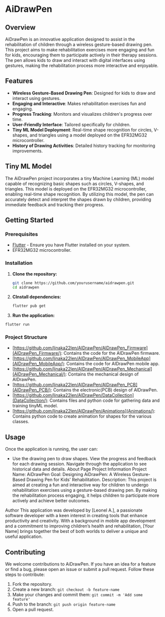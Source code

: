 # AiDrawPen

## Overview

AiDrawPen is an innovative application designed to assist in the rehabilitation of children through a wireless gesture-based drawing pen. This project aims to make rehabilitation exercises more engaging and fun for kids, encouraging them to participate actively in their therapy sessions. The pen allows kids to draw and interact with digital interfaces using gestures, making the rehabilitation process more interactive and enjoyable.

## Features

- **Wireless Gesture-Based Drawing Pen**: Designed for kids to draw and interact using gestures.
- **Engaging and Interactive**: Makes rehabilitation exercises fun and engaging.
- **Progress Tracking**: Monitors and visualizes children's progress over time.
- **User-Friendly Interface**: Tailored specifically for children.
- **Tiny ML Model Deployment**: Real-time shape recognition for circles, V-shapes, and triangles using a model deployed on the EFR32MG32 microcontroller.
- **History of Drawing Activities**: Detailed history tracking for monitoring improvements.

## Tiny ML Model

The AiDrawPen project incorporates a tiny Machine Learning (ML) model capable of recognizing basic shapes such as circles, V-shapes, and triangles. This model is deployed on the EFR32MG32 microcontroller, enabling real-time shape recognition. By utilizing this model, the pen can accurately detect and interpret the shapes drawn by children, providing immediate feedback and tracking their progress.

## Getting Started

### Prerequisites

- [Flutter](https://flutter.dev/docs/get-started/install) - Ensure you have Flutter installed on your system.
- EFR32MG32 microcontroller.

### Installation

1. **Clone the repository:**

   ```bash
   git clone https://github.com/yourusername/aidrawpen.git
   cd aidrawpen
   ```
2. **CInstall dependencies:**
   ```bash
   flutter pub get
   ```
3. **Run the application:**
  ```bash 
  flutter run
  ```
### Project Structure
- [https://github.com/Ijnaka22len/AIDrawPen/AIDrawPen_Firmware](AIDrawPen_Firmware/): Contains the code for the AIDrawPen firmware.
- [https://github.com/Ijnaka22len/AIDrawPen/AIDrawPen_MobileApp](AIDrawPen_MobileApp/): Contains the code for AIDrawPen mobile app.
- [https://github.com/Ijnaka22len/AIDrawPen/AIDrawPen_Mechanical](AIDrawPen_Mechanical/): Contains the mechanical design of AIDrawPen.
- [https://github.com/Ijnaka22len/AIDrawPen/AIDrawPen_PCB](AIDrawPen_PCB/): Contains the electronic(PCB) design of AIDrawPen.
- [https://github.com/Ijnaka22len/AIDrawPen/DataCollection](DataCollection/): Contains files and python code for gathering data and training tinyML model. 
- [https://github.com/Ijnaka22len/AIDrawPen/Animations](Animations/): Contains python code to create animation for shapes for the various classes.


## Usage
Once the application is running, the user can:

- Use the drawing pen to draw shapes.
View the progress and feedback for each drawing session.
Navigate through the application to see historical data and details.
About Page
Project Information
Project Name: AiDrawPen
Goal: Designing AiDrawPen: A Wireless Gesture-Based Drawing Pen for Kids' Rehabilitation.
Description: This project is aimed at creating a fun and interactive way for children to undergo rehabilitation exercises using a gesture-based drawing pen. By making the rehabilitation process engaging, it helps children to participate more actively and achieve better outcomes.

Author
This application was developed by [Leonel A.], a passionate software developer with a keen interest in creating tools that enhance productivity and creativity. With a background in mobile app development and a commitment to improving children’s health and rehabilitation, [Your Name] brings together the best of both worlds to deliver a unique and useful application.




## Contributing

We welcome contributions to AiDrawPen. If you have an idea for a feature or find a bug, please open an issue or submit a pull request. Follow these steps to contribute:

1. Fork the repository.
2. Create a new branch: `git checkout -b feature-name`
3. Make your changes and commit them: `git commit -m 'Add some feature'`
4. Push to the branch: `git push origin feature-name`
5. Open a pull request.



